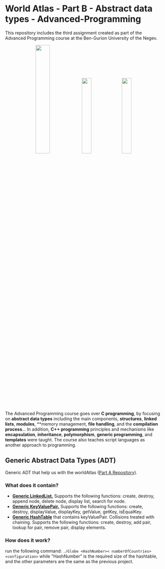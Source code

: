 # World Atlas - Part B - Abstract data types - Advanced-Programming

This repository includes the third assignment created as part of the Advanced Programming course at the Ben-Gurion University of the Negev.

<p align="center">
<img src="https://shushan.co.il/wp-content/uploads/2021/08/bash.jpg"  width=30%>
<img src="https://wallpaperaccess.com/full/1537294.png"  width=25%>
<img src="https://i.pinimg.com/originals/fe/60/4c/fe604c386cbe5de093a44ac6584be8c4.jpg"  width=25%>
</p>

The Advanced Programming course goes over **C programming**, by focusing on **abstract data types** including the main components, **structures**, **linked lists**, **modules**, **memory management, **file handling**, and the **compilation process**... In addition, **C++ programming** principles and mechanisms like **encapsulation**, **inheritance**, **polymorphism**, **generic programming**, and **templates** were taught. The course also teaches script languages as another approach to programming.


## Generic Abstract Data Types (ADT)
Generic ADT that help us with the worldAtlas ([Part A Repository](https://github.com/yiftachsa/WorldAtlas-Part-A-Advanced-Programming)).

### What does it contain?
<ul>
  <li><ins><b>Generic LinkedList.</b></ins> Supports the following functions: create, destroy, append node, delete node, display list, search for node.</li>
  <li><ins><b>Generic KeyValuePair.</b></ins> Supports the following functions: create, destroy, displayValue, displayKey, getValue, getKey, isEqualKey.</li>
  <li><ins><b>Generic HashTable</b></ins> that contains keyValuePair. Collisions treated with chaining. Supports the following functions: create, destroy, add pair, lookup for pair, remove pair, display elements.</li>
</ul>

### How does it work?

run the following command:
```./Globe <HashNumber>< numberOfCountries><configuration>```
while "HashNumber" is the required size of the hashtable, and the other parameters are the same as the previous project.

